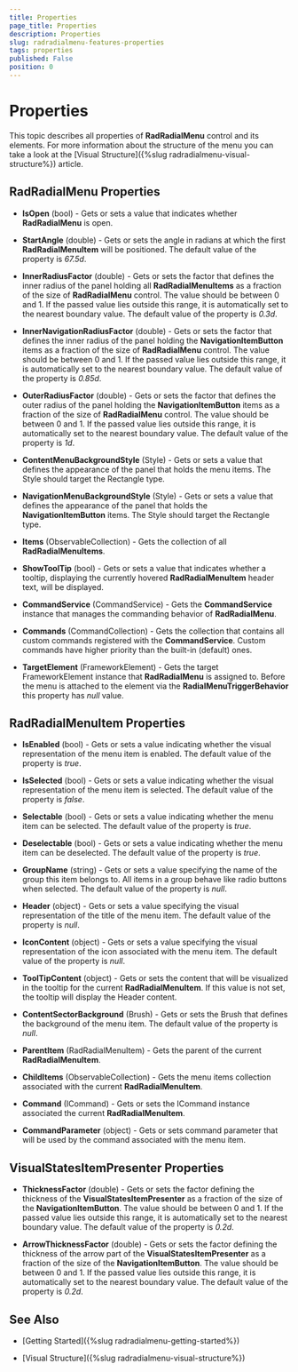 ```yaml
---
title: Properties
page_title: Properties
description: Properties
slug: radradialmenu-features-properties
tags: properties
published: False
position: 0
---
```


# Properties

This topic describes all properties of __RadRadialMenu__ control and its elements.
        For more information about the structure of the menu you can take a look at the [Visual Structure]({%slug radradialmenu-visual-structure%}) article.
      

## RadRadialMenu Properties

* __IsOpen__ (bool) - Gets or sets a value that indicates whether __RadRadialMenu__ is open.
            

* __StartAngle__ (double) - Gets or sets the angle in radians at which the first __RadRadialMenuItem__ will be positioned.
              The default value of the property is *67.5d*.
            

* __InnerRadiusFactor__ (double) - Gets or sets the factor that defines the inner radius of the panel holding all __RadRadialMenuItems__ as a
              fraction of the size of __RadRadialMenu__ control. The value should be between 0 and 1. 
              If the passed value lies outside this range, it is automatically set to the nearest boundary value.
              The default value of the property is *0.3d*.
            

* __InnerNavigationRadiusFactor__ (double) - Gets or sets the factor that defines the inner radius of the panel holding the __NavigationItemButton__ items as a 
              fraction of the size of __RadRadialMenu__ control. The value should be between 0 and 1. If the passed value lies outside this range, it is automatically set to the nearest boundary value.
              The default value of the property is *0.85d*.
            

* __OuterRadiusFactor__ (double) - Gets or sets the factor that defines the outer radius of the panel holding the __NavigationItemButton__ items as a 
              fraction of the size of __RadRadialMenu__ control. The value should be between 0 and 1. If the passed value lies outside this range, it is automatically set to the nearest boundary value.
              The default value of the property is *1d*.
            

* __ContentMenuBackgroundStyle__ (Style) - Gets or sets a value that defines the appearance of the panel that holds the menu items. The Style should target the Rectangle type.
            

* __NavigationMenuBackgroundStyle__ (Style) - Gets or sets a value that defines the appearance of the panel that holds the __NavigationItemButton__ items.
              The Style should target the Rectangle type.
            

* __Items__ (ObservableCollection<RadRadialMenuItem>) - Gets the collection of all __RadRadialMenuItems__.
            

* __ShowToolTip__ (bool) - Gets or sets a value that indicates whether a tooltip, displaying the currently hovered __RadRadialMenuItem__ header text, will be displayed.
            

* __CommandService__ (CommandService) - Gets the __CommandService__ instance that manages the commanding behavior of __RadRadialMenu__.
            

* __Commands__ (CommandCollection<RadRadialMenu>) - Gets the collection that contains all custom commands registered with the __CommandService__.
              Custom commands have higher priority than the built-in (default) ones.
            

* __TargetElement__ (FrameworkElement) - Gets the target FrameworkElement instance that __RadRadialMenu__ is assigned to.
              Before the menu is attached to the element via the __RadialMenuTriggerBehavior__ this property has *null* value.
            

## RadRadialMenuItem Properties

* __IsEnabled__ (bool) -  Gets or sets a value indicating whether the visual representation of the menu item is enabled.
              The default value of the property is *true*.
            

* __IsSelected__ (bool) - Gets or sets a value indicating whether the visual representation of the menu item is selected.
              The default value of the property is *false*.
            

* __Selectable__ (bool) - Gets or sets a value indicating whether the menu item can be selected.
              The default value of the property is *true*.
            

* __Deselectable__ (bool) - Gets or sets a value indicating whether the menu item can be deselected.
              The default value of the property is *true*.
            

* __GroupName__ (string) - Gets or sets a value specifying the name of the group this item belongs to.
              All items in a group behave like radio buttons when selected.
              The default value of the property is *null*.
            

* __Header__ (object) - Gets or sets a value specifying the visual representation of the title of the menu item.
              The default value of the property is *null*.
            

* __IconContent__ (object) - Gets or sets a value specifying the visual representation of the icon associated with the menu item.
              The default value of the property is *null*.
            

* __ToolTipContent__ (object) - Gets or sets the content that will be visualized in the tooltip for the current __RadRadialMenuItem__.
              If this value is not set, the tooltip will display the Header content.
            

* __ContentSectorBackground__ (Brush) - Gets or sets the Brush that defines the background of the menu item.
              The default value of the property is *null*.
            

* __ParentItem__ (RadRadialMenuItem) - Gets the parent of the current __RadRadialMenuItem__.
            

* __ChildItems__ (ObservableCollection<RadRadialMenuItem>) - Gets the menu items collection associated with the current __RadRadialMenuItem__.
            

* __Command__ (ICommand) - Gets or sets the ICommand instance associated the current __RadRadialMenuItem__.
            

* __CommandParameter__ (object) - Gets or sets command parameter that will be used by the command associated with the menu item.
            

## VisualStatesItemPresenter Properties

* __ThicknessFactor__ (double) -  Gets or sets the factor defining the thickness of the __VisualStatesItemPresenter__ as a fraction of the size of the
              __NavigationItemButton__. The value should be between 0 and 1. If the passed value lies outside this range, it is automatically set to the nearest boundary value.
              The default value of the property is *0.2d*.
            

* __ArrowThicknessFactor__ (double) -  Gets or sets the factor defining the thickness of the arrow part of the __VisualStatesItemPresenter__ as a fraction of the size of the
              __NavigationItemButton__. The value should be between 0 and 1. If the passed value lies outside this range, it is automatically set to the nearest boundary value.
              The default value of the property is *0.2d*.
            

## See Also

 * [Getting Started]({%slug radradialmenu-getting-started%})

 * [Visual Structure]({%slug radradialmenu-visual-structure%})
